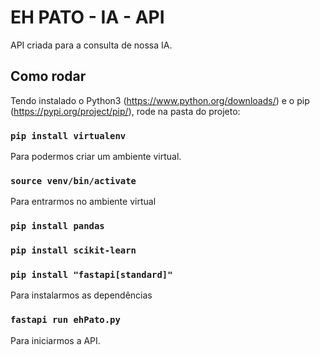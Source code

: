 # EH PATO - IA - API

API criada para a consulta de nossa IA.

## Como rodar

Tendo instalado o Python3 (https://www.python.org/downloads/) e o pip (https://pypi.org/project/pip/), rode na pasta do projeto:

### `pip install virtualenv`

Para podermos criar um ambiente virtual.

### `source venv/bin/activate`

Para entrarmos no ambiente virtual

### `pip install pandas`
### `pip install scikit-learn`
### `pip install "fastapi[standard]"`

Para instalarmos as dependências

### `fastapi run ehPato.py`

Para iniciarmos a API.
